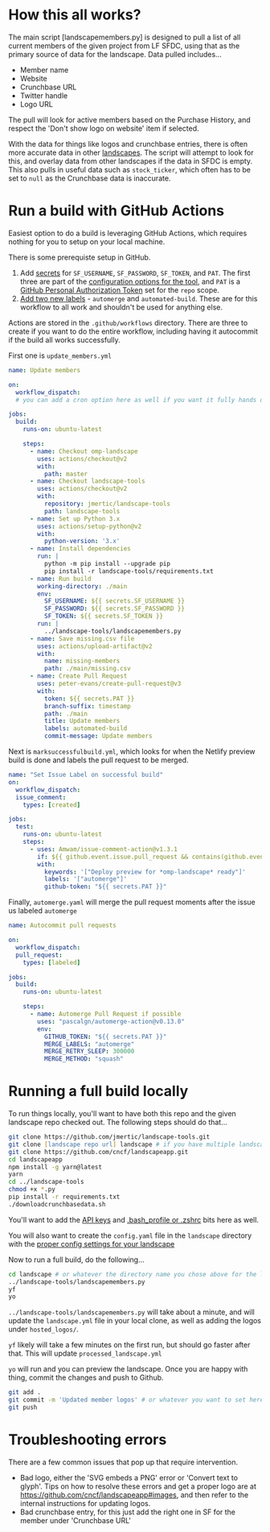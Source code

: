 # How this all works?

The main script [landscapemembers.py] is designed to pull a list of all current members of the given project from LF SFDC, using that as the primary source of data for the landscape. Data pulled includes...

- Member name
- Website
- Crunchbase URL
- Twitter handle
- Logo URL

The pull will look for active members based on the Purchase History, and respect the 'Don't show logo on website' item if selected.

With the data for things like logos and crunchbase entries, there is often more accurate data in other [landscapes](https://landscapes.dev). The script will attempt to look for this, and overlay data from other landscapes if the data in SFDC is empty. This also pulls in useful data such as `stock_ticker`, which often has to be set to `null` as the Crunchbase data is inaccurate.

# Run a build with GitHub Actions

Easiest option to do a build is leveraging GitHub Actions, which requires nothing for you to setup on your local machine.

There is some prerequiste setup in GitHub.

1) Add [secrets](https://docs.github.com/en/actions/reference/encrypted-secrets) for `SF_USERNAME`, `SF_PASSWORD`, `SF_TOKEN`, and `PAT`. The first three are part of the [configuration options for the tool](https://github.com/jmertic/landscape-tools/blob/master/README.md#environment-variables), and `PAT` is a [GitHub Personal Authorization Token](https://docs.github.com/en/github/authenticating-to-github/creating-a-personal-access-token) set for the `repo` scope.
2) [Add two new labels](https://docs.github.com/en/github/managing-your-work-on-github/managing-labels#creating-a-label) - `automerge` and `automated-build`. These are for this workflow to all work and shouldn't be used for anything else.

Actions are stored in the `.github/workflows` directory. There are three to create if you want to do the entire workflow, including having it autocommit if the build all works successfully.

First one is `update_members.yml`

```yaml
name: Update members

on:
  workflow_dispatch:
  # you can add a cron option here as well if you want it fully hands off

jobs:
  build:
    runs-on: ubuntu-latest

    steps:
      - name: Checkout omp-landscape
        uses: actions/checkout@v2
        with:
          path: master
      - name: Checkout landscape-tools
        uses: actions/checkout@v2
        with:
          repository: jmertic/landscape-tools
          path: landscape-tools
      - name: Set up Python 3.x
        uses: actions/setup-python@v2
        with:
          python-version: '3.x'
      - name: Install dependencies
        run: |
          python -m pip install --upgrade pip
          pip install -r landscape-tools/requirements.txt
      - name: Run build
        working-directory: ./main
        env:
          SF_USERNAME: ${{ secrets.SF_USERNAME }}
          SF_PASSWORD: ${{ secrets.SF_PASSWORD }}
          SF_TOKEN: ${{ secrets.SF_TOKEN }}
        run: |
          ../landscape-tools/landscapemembers.py
      - name: Save missing.csv file
        uses: actions/upload-artifact@v2
        with:
          name: missing-members 
          path: ./main/missing.csv
      - name: Create Pull Request
        uses: peter-evans/create-pull-request@v3
        with:
          token: ${{ secrets.PAT }}
          branch-suffix: timestamp
          path: ./main
          title: Update members
          labels: automated-build
          commit-message: Update members
```

Next is `marksuccessfulbuild.yml`, which looks for when the Netlify preview build is done and labels the pull request to be merged.

```yaml
name: "Set Issue Label on successful build"
on:
  workflow_dispatch:
  issue_comment:
    types: [created]

jobs:
  test:
    runs-on: ubuntu-latest
    steps:
      - uses: Amwam/issue-comment-action@v1.3.1
        if: ${{ github.event.issue.pull_request && contains(github.event.issue.labels.*.name, 'automated-build') }}
        with:
          keywords: '["Deploy preview for *omp-landscape* ready"]'
          labels: '["automerge"]'
          github-token: "${{ secrets.PAT }}"
```

Finally, `automerge.yaml` will merge the pull request moments after the issue us labeled `automerge`

```yaml
name: Autocommit pull requests

on:
  workflow_dispatch:
  pull_request:
    types: [labeled]

jobs:
  build:
    runs-on: ubuntu-latest

    steps:
      - name: Automerge Pull Request if possible
        uses: "pascalgn/automerge-action@v0.13.0"
        env:
          GITHUB_TOKEN: "${{ secrets.PAT }}"
          MERGE_LABELS: "automerge"
          MERGE_RETRY_SLEEP: 300000
          MERGE_METHOD: "squash"
```

# Running a full build locally

To run things locally, you'll want to have both this repo and the given landscape repo checked out. The following steps should do that...

```zsh
git clone https://github.com/jmertic/landscape-tools.git
git clone [landscape repo url] landscape # if you have multiple landscapes pick a new name here ;-)
git clone https://github.com/cncf/landscapeapp.git
cd landscapeapp
npm install -g yarn@latest
yarn
cd ../landscape-tools
chmod +x *.py
pip install -r requirements.txt
./downloadcrunchbasedata.sh
```

You'll want to add the [API keys](https://github.com/cncf/landscapeapp#api-keys) and [.bash_profile or .zshrc](https://github.com/cncf/landscapeapp#installing-locally) bits here as well.

You will also want to create the `config.yaml` file in the `landscape` directory with the [proper config settings for your landscape](https://github.com/jmertic/landscape-tools#configuration)

Now to run a full build, do the following...

```zsh
cd landscape # or whatever the directory name you chose above for the landscape clone itself
../landscape-tools/landscapemembers.py
yf
yo
```

`../landscape-tools/landscapemembers.py` will take about a minute, and will update the `landscape.yml` file in your local clone, as well as adding the logos under `hosted_logos/`.

`yf` likely will take a few minutes on the first run, but should go faster after that. This will update `processed_landscape.yml`

`yo` will run and you can preview the landscape. Once you are happy with thing, commit the changes and push to Github.

```zsh
git add .
git commit -m 'Updated member logos' # or whatever you want to set here
git push
```

# Troubleshooting errors

There are a few common issues that pop up that require intervention.

- Bad logo, either the 'SVG embeds a PNG' error or 'Convert text to glyph'. Tips on how to resolve these errors and get a proper logo are at https://github.com/cncf/landscapeapp#images, and then refer to the internal instructions for updating logos.
- Bad crunchbase entry, for this just add the right one in SF for the member under 'Crunchbase URL'
